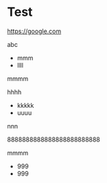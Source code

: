 # Test

https://google.com

abc

* mmm
* llll

mmmm

hhhh

* kkkkk
* uuuu

nnn


8888888888888888888888888


mmmm

* 999
* 999